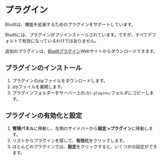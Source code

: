 # プラグイン
<!-- position: 5 -->

Bluditは、機能を拡張するためのプラグインをサポートしています。

Bluditには、プラグインがプリインストールされています。ですが、すべてデフォルトで有効になっているわけではありません。

追加のプラグインは、[Bluditプラグイン](https://plugins.bludit.com)Webサイトからダウンロードできます。

## プラグインのインストール
1. プラグインのzipファイルをダウンロードします。
2. zipファイルを展開します。
3. プラグインフォルダーをサーバー上の`/bl-plugins/`フォルダにコピーします。

## プラグインの有効化と設定
1. **管理パネル**に移動し、左側のサイドバーから**設定 >プラグイン**に移動します。
2. リストからプラグインを探して、**有効化**をクリックします。
3. ほとんどのプラグインでは、**設定**をクリックすると、いくつかの設定ができます。
